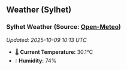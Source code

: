 ## Weather (Sylhet)

<!-- WEATHER-START -->
### Sylhet Weather (Source: [Open-Meteo](https://open-meteo.com))
_Updated: 2025-10-09 10:13 UTC_
* 🌡️ **Current Temperature:** 30.1°C
* 💧 **Humidity:** 74%
<!-- WEATHER-END -->
















































